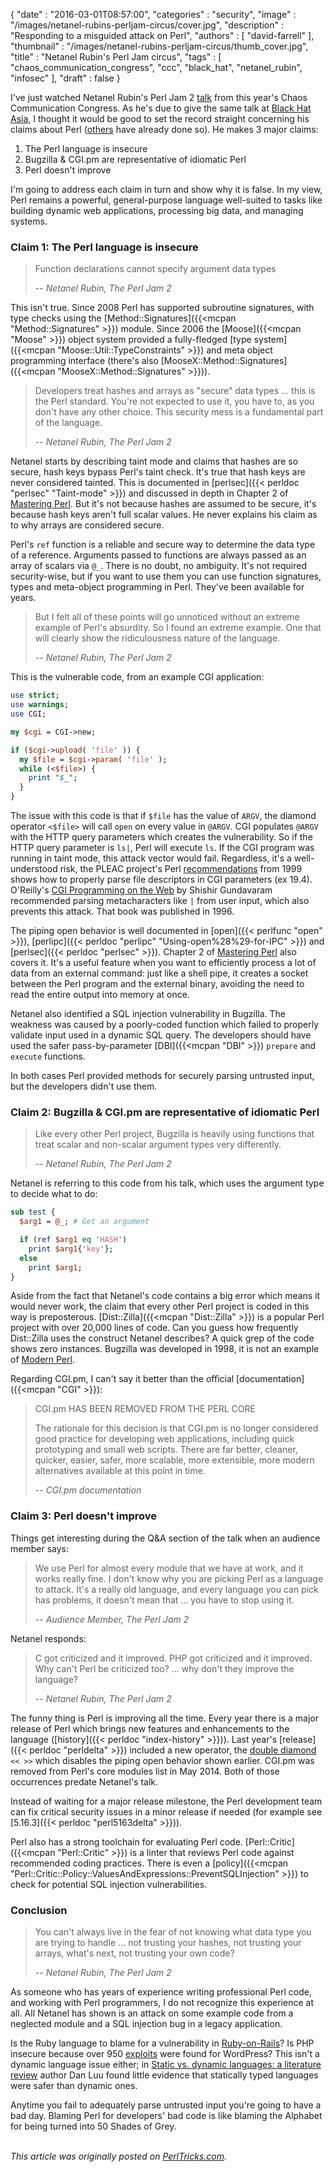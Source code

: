 {
   "date" : "2016-03-01T08:57:00",
   "categories" : "security",
   "image" : "/images/netanel-rubins-perljam-circus/cover.jpg",
   "description" : "Responding to a misguided attack on Perl",
   "authors" : [
      "david-farrell"
   ],
   "thumbnail" : "/images/netanel-rubins-perljam-circus/thumb_cover.jpg",
   "title" : "Netanel Rubin's Perl Jam circus",
   "tags" : [
      "chaos_communication_congress",
      "ccc",
      "black_hat",
      "netanel_rubin",
      "infosec"
   ],
   "draft" : false
}


I've just watched Netanel Rubin's Perl Jam 2 [talk](https://www.youtube.com/watch?v=eH_u3C2WwQ0) from this year's Chaos Communication Congress. As he's due to give the same talk at [Black Hat Asia](https://www.blackhat.com/asia-16/), I thought it would be good to set the record straight concerning his claims about Perl ([others](https://gist.github.com/preaction/978ce941f05769b064f4) have already done so). He makes 3 major claims:

1. The Perl language is insecure
2. Bugzilla & CGI.pm are representative of idiomatic Perl
3. Perl doesn't improve

I'm going to address each claim in turn and show why it is false. In my view, Perl remains a powerful, general-purpose language well-suited to tasks like building dynamic web applications, processing big data, and managing systems.

### Claim 1: The Perl language is insecure

> Function declarations cannot specify argument data types
>
> -- <cite>Netanel Rubin, The Perl Jam 2</cite>

This isn't true. Since 2008 Perl has supported subroutine signatures, with type checks using the [Method::Signatures]({{<mcpan "Method::Signatures" >}}) module. Since 2006 the [Moose]({{<mcpan "Moose" >}}) object system provided a fully-fledged [type system]({{<mcpan "Moose::Util::TypeConstraints" >}}) and meta object programming interface (there's also [MooseX::Method::Signatures]({{<mcpan "MooseX::Method::Signatures" >}})).

> Developers treat hashes and arrays as "secure" data types ... this is the Perl standard. You're not expected to use it, you have to, as you don't have any other choice. This security mess is a fundamental part of the language.
>
> -- <cite>Netanel Rubin, The Perl Jam 2</cite>

Netanel starts by describing taint mode and claims that hashes are so secure, hash keys bypass Perl's taint check. It's true that hash keys are never considered tainted. This is documented in [perlsec]({{< perldoc "perlsec" "Taint-mode" >}}) and discussed in depth in Chapter 2 of [Mastering Perl](http://masteringperl.org). But it's not because hashes are assumed to be secure, it's because hash keys aren't full scalar values. He never explains his claim as to why arrays are considered secure.

Perl's `ref` function is a reliable and secure way to determine the data type of a reference. Arguments passed to functions are always passed as an array of scalars via `@_`. There is no doubt, no ambiguity. It's not required security-wise, but if you want to use them you can use function signatures, types and meta-object programming in Perl. They've been available for years.

> But I felt all of these points will go unnoticed without an extreme example of Perl's absurdity. So I found an extreme example. One that will clearly show the ridiculousness nature of the language.
>
> -- <cite>Netanel Rubin, The Perl Jam 2</cite>

This is the vulnerable code, from an example CGI application:

```perl
use strict;
use warnings;
use CGI;

my $cgi = CGI->new;

if ($cgi->upload( 'file' )) {
  my $file = $cgi->param( 'file' );
  while (<$file>) {
    print "$_";
  }
}
```
The issue with this code is that if `$file` has the value of `ARGV`, the diamond operator `<$file>` will call `open` on every value in `@ARGV`. CGI populates `@ARGV` with the HTTP query parameters which creates the vulnerability. So if the HTTP query parameter is `ls|`, Perl will execute `ls`. If the CGI program was running in taint mode, this attack vector would fail. Regardless, it's a well-understood risk, the PLEAC project's Perl [recommendations](https://web.archive.org/web/20160309143551/http://ramenlabs.com/pleac-pdf/pleac_perl.pdf) from 1999 shows how to properly parse file descriptors in CGI parameters (ex 19.4). O'Reilly's [CGI Programming on the Web](http://www.oreilly.com/openbook/cgi/ch07_04.html) by Shishir Gundavaram recommended parsing metacharacters like `|` from user input, which also prevents this attack. That book was published in 1996.

The piping open behavior is well documented in [open]({{< perlfunc "open" >}}), [perlipc]({{< perldoc "perlipc" "Using-open%28%29-for-IPC" >}}) and [perlsec]({{< perldoc "perlsec" >}}). Chapter 2 of [Mastering Perl](http://masteringperl.org) also covers it. It's a useful feature when you want to efficiently process a lot of data from an external command: just like a shell pipe, it creates a socket between the Perl program and the external binary, avoiding the need to read the entire output into memory at once.

Netanel also identified a SQL injection vulnerability in Bugzilla. The weakness was caused by a poorly-coded function which failed to properly validate input used in a dynamic SQL query. The developers should have used the safer pass-by-parameter [DBI]({{<mcpan "DBI" >}}) `prepare` and `execute` functions.

In both cases Perl provided methods for securely parsing untrusted input, but the developers didn't use them.

### Claim 2: Bugzilla & CGI.pm are representative of idiomatic Perl
> Like every other Perl project, Bugzilla is heavily using functions that treat scalar and non-scalar argument types very differently.
>
> -- <cite>Netanel Rubin, The Perl Jam 2</cite>

Netanel is referring to this code from his talk, which uses the argument type to decide what to do:

```perl
sub test {
  $arg1 = @_; # Get an argument

  if (ref $arg1 eq 'HASH')
    print $arg1{'key'};
  else
    print $arg1;
}
```

Aside from the fact that Netanel's code contains a big error which means it would never work, the claim that every other Perl project is coded in this way is preposterous. [Dist::Zilla]({{<mcpan "Dist::Zilla" >}}) is a popular Perl project with over 20,000 lines of code. Can you guess how frequently Dist::Zilla uses the construct Netanel describes? A quick grep of the code shows zero instances. Bugzilla was developed in 1998, it is not an example of [Modern Perl](http://modernperlbooks.com/books/modern_perl_2014/index.html).

Regarding CGI.pm, I can't say it better than the official [documentation]({{<mcpan "CGI" >}}):

> CGI.pm HAS BEEN REMOVED FROM THE PERL CORE
>
> The rationale for this decision is that CGI.pm is no longer considered good practice for developing web applications, including quick prototyping and small web scripts. There are far better, cleaner, quicker, easier, safer, more scalable, more extensible, more modern alternatives available at this point in time.
>
> -- <cite>CGI.pm documentation</cite>

### Claim 3: Perl doesn't improve
Things get interesting during the Q&A section of the talk when an audience member says:

> We use Perl for almost every module that we have at work, and it works really fine. I don't know why you are picking Perl as a language to attack. It's a really old language, and every language you can pick has problems, it doesn't mean that ... you have to stop using it.
>
> -- <cite>Audience Member, The Perl Jam 2</cite>

Netanel responds:

> C got criticized and it improved. PHP got criticized and it improved. Why can't Perl be criticized too? ... why don't they improve the language?
>
> -- <cite>Netanel Rubin, The Perl Jam 2</cite>

The funny thing is Perl is improving all the time. Every year there is a major release of Perl which brings new features and enhancements to the language ([history]({{< perldoc "index-history" >}})). Last year's [release]({{< perldoc "perldelta" >}}) included a new operator, the [double diamond](http://www.effectiveperlprogramming.com/2015/05/use-perl-5-22s-operator-for-safe-command-line-handling/) `<< >>` which disables the piping open behavior shown earlier. CGI.pm was removed from Perl's core modules list in May 2014. Both of those occurrences predate Netanel's talk.

Instead of waiting for a major release milestone, the Perl development team can fix critical security issues in a minor release if needed (for example see [5.16.3]({{< perldoc "perl5163delta" >}})).

Perl also has a strong toolchain for evaluating Perl code. [Perl::Critic]({{<mcpan "Perl::Critic" >}}) is a linter that reviews Perl code against recommended coding practices. There is even a [policy]({{<mcpan "Perl::Critic::Policy::ValuesAndExpressions::PreventSQLInjection" >}}) to check for potential SQL injection vulnerabilities.

### Conclusion
> You can't always live in the fear of not knowing what data type you are trying to handle ... not trusting your hashes, not trusting your arrays, what's next, not trusting your own code?
>
> -- <cite>Netanel Rubin, The Perl Jam 2</cite>

As someone who has years of experience writing professional Perl code, and working with Perl programmers, I do not recognize this experience at all. All Netanel has shown is an attack on some example code from a neglected module and a SQL injection bug in a legacy application.

Is the Ruby language to blame for a vulnerability in [Ruby-on-Rails](http://arstechnica.com/business/2012/03/hacker-commandeers-github-to-prove-vuln-in-ruby/)? Is PHP insecure because over 950 [exploits](https://cve.mitre.org/cgi-bin/cvekey.cgi?keyword=wordpress) were found for WordPress? This isn't a dynamic language issue either; in [Static vs. dynamic languages: a literature review](http://danluu.com/empirical-pl) author Dan Luu found little evidence that statically typed languages were safer than dynamic ones.

Anytime you fail to adequately parse untrusted input you're going to have a bad day. Blaming Perl for developers' bad code is like blaming the Alphabet for being turned into 50 Shades of Grey.

\
*This article was originally posted on [PerlTricks.com](http://perltricks.com).*
